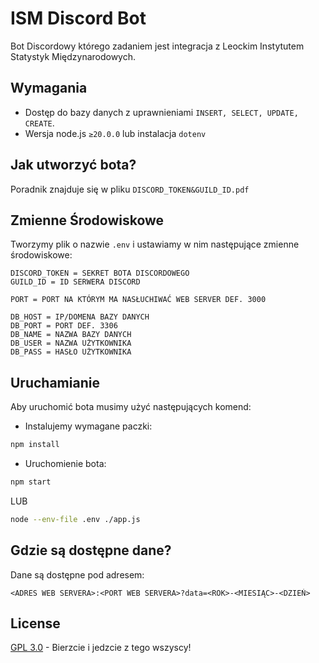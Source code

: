 # ISM Discord Bot
Bot Discordowy którego zadaniem jest integracja z Leockim Instytutem Statystyk Międzynarodowych.
## Wymagania
- Dostęp do bazy danych z uprawnieniami ```INSERT, SELECT, UPDATE, CREATE```.
- Wersja node.js ```≥20.0.0``` lub instalacja ```dotenv```
## Jak utworzyć bota?
Poradnik znajduje się w pliku ```DISCORD_TOKEN&GUILD_ID.pdf```
## Zmienne Środowiskowe 
Tworzymy plik o nazwie ```.env``` i ustawiamy w nim następujące zmienne środowiskowe: 
```
DISCORD_TOKEN = SEKRET BOTA DISCORDOWEGO
GUILD_ID = ID SERWERA DISCORD

PORT = PORT NA KTÓRYM MA NASŁUCHIWAĆ WEB SERVER DEF. 3000

DB_HOST = IP/DOMENA BAZY DANYCH
DB_PORT = PORT DEF. 3306
DB_NAME = NAZWA BAZY DANYCH
DB_USER = NAZWA UŻYTKOWNIKA
DB_PASS = HASŁO UŻYTKOWNIKA
```
## Uruchamianie 
Aby uruchomić bota musimy użyć następujących komend:
- Instalujemy wymagane paczki:
```sh
npm install
``` 
- Uruchomienie bota:
```sh
npm start
```
LUB
```sh
node --env-file .env ./app.js
```
## Gdzie są dostępne dane?
Dane są dostępne pod adresem: 
```
<ADRES WEB SERVERA>:<PORT WEB SERVERA>?data=<ROK>-<MIESIĄC>-<DZIEŃ>
```
## License
[GPL 3.0](https://choosealicense.com/licenses/gpl-3.0//) - Bierzcie i jedzcie z tego wszyscy!
